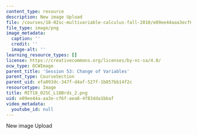 ```yaml
---
content_type: resource
description: New image Upload
file: /courses/18-02sc-multivariable-calculus-fall-2010/e09ee44aaa3ecf6faea84f83dda1bbaf_MIT18_02SC_L18Brds_2.png
file_type: image/png
image_metadata:
  caption: ''
  credit: ''
  image-alt: ''
learning_resource_types: []
license: https://creativecommons.org/licenses/by-nc-sa/4.0/
ocw_type: OCWImage
parent_title: 'Session 53: Change of Variables'
parent_type: CourseSection
parent_uid: efa093dc-347f-d4af-527f-1b857bb14f2c
resourcetype: Image
title: MIT18_02SC_L18Brds_2.png
uid: e09ee44a-aa3e-cf6f-aea8-4f83dda1bbaf
video_metadata:
  youtube_id: null
---
```

New image Upload